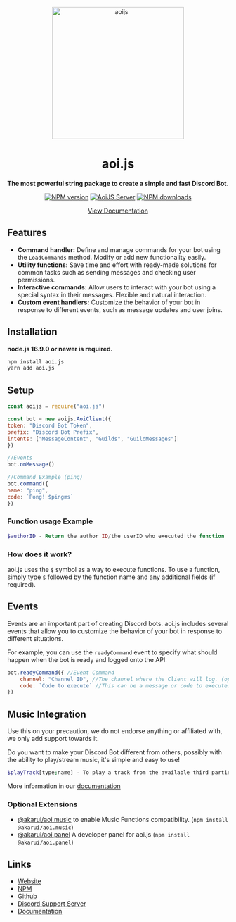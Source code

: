 <p align="center">
  <a href="https://aoi.js.org">
    <img width="300" src="https://cdn.discordapp.com/attachments/1058843428831629443/1063251770228342895/aoijsbanner.png" alt="aoijs">
  </a>
</p>

<h1 align="center">aoi.js</h1>

<div align="center">

**The most powerful string package to create a simple and fast Discord Bot.**

[![NPM version][npm-image]][npm-url]
[![AoiJS Server][aoijs-server]][aoijs-server-url]
[![NPM downloads][download-image]][download-url]

[npm-image]: http://img.shields.io/npm/v/aoi.js.svg
[npm-url]: http://npmjs.org/package/aoi.js
[download-image]: https://img.shields.io/npm/dt/aoi.js.svg
[download-url]: https://npmjs.org/package/aoi.js
[aoijs-server]: https://img.shields.io/discord/773352845738115102?color=5865F2&logo=discord&logoColor=white
[aoijs-server-url]: https://aoi.js.org/invite

[View Documentation](https://aoi.js.org/docs/)

</div>

## Features

- **Command handler:** Define and manage commands for your bot using the `LoadCommands` method. Modify or add new functionality easily.
- **Utility functions:** Save time and effort with ready-made solutions for common tasks such as sending messages and checking user permissions.
- **Interactive commands:** Allow users to interact with your bot using a special syntax in their messages. Flexible and natural interaction.
- **Custom event handlers:** Customize the behavior of your bot in response to different events, such as message updates and user joins.

## Installation

**node.js 16.9.0 or newer is required.**

```bash
npm install aoi.js
yarn add aoi.js
```

## Setup

```javascript
const aoijs = require("aoi.js")

const bot = new aoijs.AoiClient({
token: "Discord Bot Token",
prefix: "Discord Bot Prefix",
intents: ["MessageContent", "Guilds", "GuildMessages"]
})

//Events
bot.onMessage()

//Command Example (ping)
bot.command({
name: "ping",
code: `Pong! $pingms`
})
```

### Function usage Example

```php
$authorID - Return the author ID/the userID who executed the function
```

### How does it work?

aoi.js uses the `$` symbol as a way to execute functions. To use a function, simply type `$` followed by the function name and any additional fields (if required).

## Events

Events are an important part of creating Discord bots. aoi.js includes several events that allow you to customize the behavior of your bot in response to different situations.

For example, you can use the `readyCommand` event to specify what should happen when the bot is ready and logged onto the API:

```javascript
bot.readyCommand({ //Event Command
    channel: "Channel ID", //The channel where the Client will log. (optional)
    code: `Code to execute` //This can be a message or code to execute.
})
```

## Music Integration

Use this on your precaution, we do not endorse anything or affiliated with, we only add support towards it.

Do you want to make your Discord Bot different from others, possibly with the ability to play/stream music, it's simple and easy to use!

```php
$playTrack[type;name] - To play a track from the available third parties supported. 
```
More information in our [documentation](https://aoi.js.org/extensions/music/setup)

### Optional Extensions

- [@akarui/aoi.music](https://www.npmjs.com/package/@akarui/aoi.music) to enable Music Functions compatibility. (`npm install @akarui/aoi.music`)
- [@akarui/aoi.panel](https://www.npmjs.com/package/@akarui/aoi.panel) A developer panel for aoi.js (`npm install @akarui/aoi.panel`)

## Links
- [Website](https://aoi.js.org)
- [NPM](https://www.npmjs.com/package/aoi.js)
- [Github](https://github.com/AkaruiDevelopment/aoi.js)
- [Discord Support Server](https://discord.gg/HMUfMXDQsV)
- [Documentation](https://aoi.js.org/docs/)
